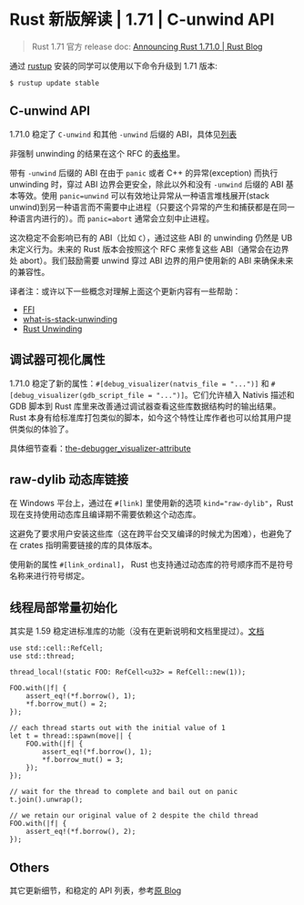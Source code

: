# Rust 新版解读 | 1.71 | C-unwind API

> Rust 1.71 官方 release doc: [Announcing Rust 1.71.0 | Rust Blog](https://blog.rust-lang.org/2023/07/13/Rust-1.71.0.html)

通过 [rustup](https://www.rust-lang.org/tools/install) 安装的同学可以使用以下命令升级到 1.71 版本:

```shell
$ rustup update stable
```

## C-unwind API

1.71.0 稳定了 `C-unwind` 和其他 `-unwind` 后缀的 ABI，具体见[列表](https://github.com/rust-lang/rust/issues/74990#issuecomment-1363473645)

非强制 unwinding 的结果在这个 RFC 的[表格](https://github.com/rust-lang/rfcs/blob/master/text/2945-c-unwind-abi.md#abi-boundaries-and-unforced-unwinding)里。

带有 `-unwind` 后缀的 ABI 在由于 `panic` 或者 C++ 的异常(exception) 而执行 unwinding 时，穿过 ABI 边界会更安全，除此以外和没有 `-unwind` 后缀的 ABI 基本等效。使用 `panic=unwind` 可以有效地让异常从一种语言堆栈展开(stack unwind)到另一种语言而不需要中止进程（只要这个异常的产生和捕获都是在同一种语言内进行的）。而 `panic=abort` 通常会立刻中止进程。

这次稳定不会影响已有的 ABI（比如 `C`），通过这些 ABI 的 unwinding 仍然是 UB 未定义行为。未来的 Rust 版本会按照这个 RFC 来修复这些 ABI（通常会在边界处 abort）。我们鼓励需要 unwind 穿过 ABI 边界的用户使用新的 ABI 来确保未来的兼容性。

译者注：或许以下一些概念对理解上面这个更新内容有一些帮助：

- [FFI](https://doc.rust-lang.org/nomicon/ffi.html)
- [what-is-stack-unwinding](https://stackoverflow.com/questions/2331316/what-is-stack-unwinding)
- [Rust Unwinding](https://doc.rust-lang.org/nomicon/unwinding.html)

## 调试器可视化属性

1.71.0 稳定了新的属性：`#[debug_visualizer(natvis_file = "...")]` 和 `#[debug_visualizer(gdb_script_file = "...")]`。它们允许植入 Nativis 描述和 GDB 脚本到 Rust 库里来改善通过调试器查看这些库数据结构时的输出结果。Rust 本身有给标准库打包类似的脚本，如今这个特性让库作者也可以给其用户提供类似的体验了。

具体细节查看：[the-debugger_visualizer-attribute](https://doc.rust-lang.org/nightly/reference/attributes/debugger.html#the-debugger_visualizer-attribute)

## raw-dylib 动态库链接

在 Windows 平台上，通过在 `#[link]` 里使用新的选项 `kind="raw-dylib"`，Rust 现在支持使用动态库且编译期不需要依赖这个动态库。

这避免了要求用户安装这些库（这在跨平台交叉编译的时候尤为困难），也避免了在 crates 指明需要链接的库的具体版本。

使用新的属性 `#[link_ordinal]`， Rust 也支持通过动态库的符号顺序而不是符号名称来进行符号绑定。

## 线程局部常量初始化

其实是 1.59 稳定进标准库的功能（没有在更新说明和文档里提过）。[文档](https://doc.rust-lang.org/stable/std/macro.thread_local.html)

```rust,ignore,mdbook-runnable
use std::cell::RefCell;
use std::thread;

thread_local!(static FOO: RefCell<u32> = RefCell::new(1));

FOO.with(|f| {
    assert_eq!(*f.borrow(), 1);
    *f.borrow_mut() = 2;
});

// each thread starts out with the initial value of 1
let t = thread::spawn(move|| {
    FOO.with(|f| {
        assert_eq!(*f.borrow(), 1);
        *f.borrow_mut() = 3;
    });
});

// wait for the thread to complete and bail out on panic
t.join().unwrap();

// we retain our original value of 2 despite the child thread
FOO.with(|f| {
    assert_eq!(*f.borrow(), 2);
});
```

## Others

其它更新细节，和稳定的 API 列表，参考[原 Blog](https://blog.rust-lang.org/2023/07/13/Rust-1.71.0.html#stabilized-apis)
